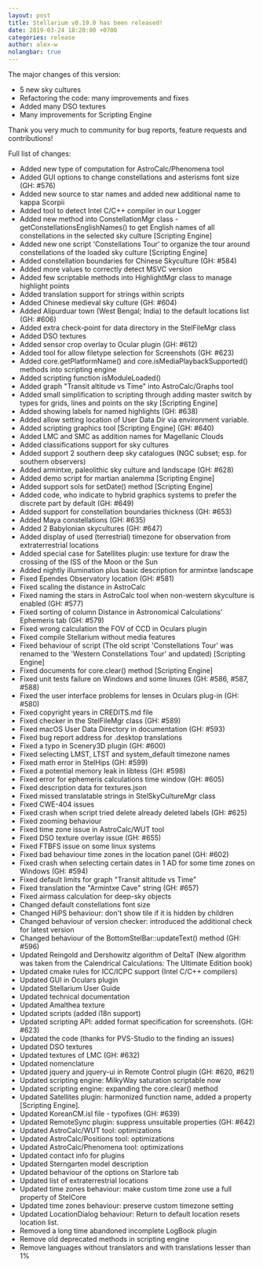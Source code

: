 ```yaml
---
layout: post
title: Stellarium v0.19.0 has been released!
date: 2019-03-24 18:20:00 +0700
categories: release
author: alex-w
nolangbar: true
---
```

The major changes of this version:
- 5 new sky cultures
- Refactoring the code: many improvements and fixes
- Added many DSO textures
- Many improvements for Scripting Engine

Thank you very much to community for bug reports, feature requests and contributions!

Full list of changes:
- Added new type of computation for AstroCalc/Phenomena tool
- Added GUI options to change constellations and asterisms font size (GH: #576)
- Added new source to star names and added new additional name to kappa Scorpii
- Added tool to detect Intel C/C++ compiler in our Logger
- Added new method into ConstellationMgr class - getConstellationsEnglishNames() to get English names of all constellations in the selected sky culture [Scripting Engine]
- Added new one script 'Constellations Tour' to organize the tour around constellations of the loaded sky culture [Scripting Engine]
- Added constellation boundaries for Chinese Skyculture (GH: #584)
- Added more values to correctly detect MSVC version
- Added few scriptable methods into HighlightMgr class to manage highlight points
- Added translation support for strings within scripts
- Added Chinese medieval sky culture (GH: #604)
- Added Alipurduar town (West Bengal; India) to the default locations list (GH: #606)
- Added extra check-point for data directory in the StelFileMgr class
- Added DSO textures
- Added sensor crop overlay to Ocular plugin (GH: #612)
- Added tool for allow filetype selection for Screenshots (GH: #623) 
- Added core.getPlatformName() and core.isMediaPlaybackSupported() methods into scripting engine
- Added scripting function isModuleLoaded()
- Added graph "Transit altitude vs Time" into AstroCalc/Graphs tool
- Added small simplification to scripting through adding master switch by types for grids, lines and points on the sky [Scripting Engine]
- Added showing labels for named highlights (GH: #638)
- Added allow setting location of User Data Dir via environment variable.
- Added scripting graphics tool [Scripting Engine] (GH: #640)
- Added LMC and SMC as addition names for Magellanic Clouds
- Added classifications support for sky cultures
- Added support 2 southern deep sky catalogues (NGC subset; esp. for southern observers)
- Added armintxe, paleolithic sky culture and landscape (GH: #628)
- Added demo script for martian analemma [Scripting Engine]
- Added support sols for setDate() method [Scripting Engine]
- Added code, who indicate to hybrid graphics systems to prefer the discrete part by default (GH: #649)
- Added support for constellation boundaries thickness (GH: #653)
- Added Maya constellations (GH: #635)
- Added 2 Babylonian skycultures (GH: #647)
- Added display of used (terrestrial) timezone for observation from extraterrestrial locations
- Added special case for Satellites plugin: use texture for draw the crossing of the ISS of the Moon or the Sun
- Added nightly illumination plus basic description for armintxe landscape
- Fixed Ependes Observatory location (GH: #581)
- Fixed scaling the distance in AstroCalc
- Fixed naming the stars in AstroCalc tool when non-western skyculture is enabled (GH: #577)
- Fixed sorting of column Distance in Astronomical Calculations' Ephemeris tab (GH: #579)
- Fixed wrong calculation the FOV of CCD in Oculars plugin
- Fixed compile Stellarium without media features
- Fixed behaviour of script (The old script 'Constellations Tour' was renamed to the 'Western Constellations Tour' and updated) [Scripting Engine]
- Fixed documents for core.clear() method [Scripting Engine]
- Fixed unit tests failure on Windows and some linuxes (GH: #586, #587, #588)
- Fixed the user interface problems for lenses in Oculars plug-in (GH: #580)
- Fixed copyright years in CREDITS.md file
- Fixed checker in the StelFileMgr class (GH: #589)
- Fixed macOS User Data Directory in documentation (GH: #593) 
- Fixed bug report address for .desktop translations
- Fixed a typo in Scenery3D plugin (GH: #600)
- Fixed selecting LMST, LTST and system_default timezone names
- Fixed math error in StelHips (GH: #599)
- Fixed a potential memory leak in libtess (GH: #598)
- Fixed error for ephemeris calculations time window (GH: #605)
- Fixed description data for textures.json
- Fixed missed translatable strings in StelSkyCultureMgr class
- Fixed CWE-404 issues
- Fixed crash when script tried delete already deleted labels (GH: #625)
- Fixed zooming behaviour
- Fixed time zone issue in AstroCalc/WUT tool
- Fixed DSO texture overlay issue (GH: #655)
- Fixed FTBFS issue on some linux systems
- Fixed bad behaviour time zones in the location panel (GH: #602)
- Fixed crash when selecting certain dates in 1 AD for some time zones on Windows (GH: #594)
- Fixed default limits for graph "Transit altitude vs Time"
- Fixed translation the "Armintxe Cave" string (GH: #657)
- Fixed airmass calculation for deep-sky objects
- Changed default constellations font size
- Changed HiPS behaviour: don't show tile if it is hidden by children
- Changed behaviour of version checker: introduced the additional check for latest version
- Changed behaviour of the BottomStelBar::updateText() method (GH: #596)
- Updated Reingold and Dershowitz algorithm of DeltaT (New algorithm was taken from the Calendrical Calculations: The Ultimate Edition book)
- Updated cmake rules for ICC/ICPC support (Intel C/C++ compilers)
- Updated GUI in Oculars plugin
- Updated Stellarium User Guide
- Updated technical documentation
- Updated Amalthea texture
- Updated scripts (added i18n support)
- Updated scripting API: added format specification for screenshots. (GH: #623)
- Updated the code (thanks for PVS-Studio to the finding an issues)
- Updated DSO textures
- Updated textures of LMC (GH: #632)
- Updated nomenclature
- Updated jquery and jquery-ui in Remote Control plugin (GH: #620, #621)
- Updated scripting engine: MilkyWay saturation scriptable now
- Updated scripting engine: expanding the core.clear() method
- Updated Satellites plugin: harmonized function name, added a property [Scripting Engine].
- Updated KoreanCM.isl file - typofixes (GH: #639)
- Updated RemoteSync plugin: suppress unsuitable properties (GH: #642)
- Updated AstroCalc/WUT tool: optimizations
- Updated AstroCalc/Positions tool: optimizations
- Updated AstroCalc/Phenomena tool: optimizations
- Updated contact info for plugins
- Updated Sterngarten model description
- Updated behaviour of the options on Starlore tab
- Updated list of extraterrestrial locations
- Updated time zones behaviour: make custom time zone use a full property of StelCore
- Updated time zones behaviour: preserve custom timezone setting
- Updated LocationDialog behaviour: Return to default location resets location list.
- Removed a long time abandoned incomplete LogBook plugin
- Remove old deprecated methods in scripting engine
- Remove languages without translators and with translations lesser than 1%

